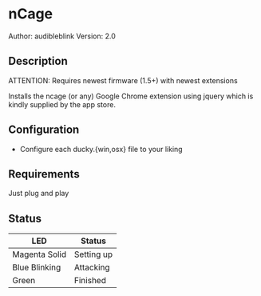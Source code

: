 
# nCage

Author: audibleblink
Version: 2.0

## Description

ATTENTION: Requires newest firmware (1.5+) with newest extensions

Installs the ncage (or any) Google Chrome extension
using jquery which is kindly supplied by the app store.

## Configuration
* Configure each ducky.{win,osx} file to your liking

## Requirements
Just plug and play

## Status
| LED              | Status              |
| ---------        | -----------         |
| Magenta Solid    |  Setting up         |
| Blue Blinking    |  Attacking          |
| Green            |  Finished           |

